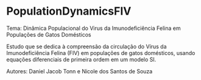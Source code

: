 # PopulationDynamicsFIV

Tema: Dinâmica Populacional do Virus da Imunodeficiência Felina em
Populações de Gatos Domésticos

Estudo que se dedica à compreensão da circulação do Vírus da Imunodeficiência Felina (FIV) em populações de gatos domésticos, usando equações diferenciais de primeira ordem em um modelo SI.

Autores: Daniel Jacob Tonn e Nicole dos Santos de Souza
